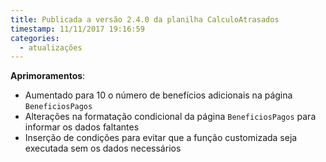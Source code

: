 ```yaml
---
title: Publicada a versão 2.4.0 da planilha CalculoAtrasados
timestamp: 11/11/2017 19:16:59
categories:
  - atualizações
---
```


**Aprimoramentos**:
+ Aumentado para 10 o número de benefícios adicionais na página `BeneficiosPagos`
+ Alterações na formatação condicional da página `BeneficiosPagos` para informar os dados faltantes
+ Inserção de condições para evitar que a função customizada seja executada sem os dados necessários